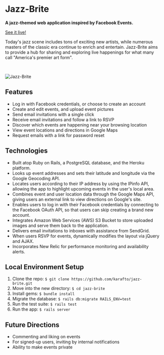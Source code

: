 # Jazz-Brite

**A jazz-themed web application inspired by Facebook Events.**

[See it live!](https://jazz-brite.herokuapp.com)

Today's jazz scene includes tons of exciting new artists, while numerous masters of the classic era continue to enrich and entertain. Jazz-Brite aims to provide a hub for sharing and exploring live happenings for what many call "America's premier art form".

<br />

![Jazz-Brite](app/assets/images/browsing_2.gif)

## Features

* Log in with Facebook credentials, or choose to create an account
* Create and edit events, and upload event pictures
* Send email invitations with a single click
* Receive email invitations and follow a link to RSVP
* Discover which events are happening near your browsing location
* View event locations and directions in Google Maps
* Request emails with a link for password reset

## Technologies

* Built atop Ruby on Rails, a PostgreSQL database, and the Heroku platform.
* Looks up event addresses and sets their latitude and longitude via the Google Geocoding API.
* Locates users according to their IP address by using the IPinfo API, allowing the app to highlight upcoming events in the user's local area.
* Combines event and user location data through the Google Maps API, giving users an external link to view directions on Google's site.
* Enables users to log in with their Facebook credentials by connecting to the Facebook OAuth API, so that users can skip creating a brand new account.
* Integrates Amazon Web Services (AWS) S3 Bucket to store uploaded images and serve them back to the application.
* Delivers email invitations to inboxes with assistance from SendGrid.
* When users RSVP for events, dynamically modifies the layout via jQuery and AJAX.
* Incorporates New Relic for performance monitoring and availability alerts.

## Local Environment Setup

1. Clone the repo: `$ git clone https://github.com/karafto/jazz-brite.git`
2. Move into the new directory: `$ cd jazz-brite`
3. Install gems: `$ bundle install`
4. Migrate the database: `$ rails db:migrate RAILS_ENV=test`
5. Run the test suite: `$ rails test`
6. Run the app: `$ rails server`

## Future Directions

* Commenting and liking on events
* For signed-up users, inviting by internal notifications
* Ability to make events private
